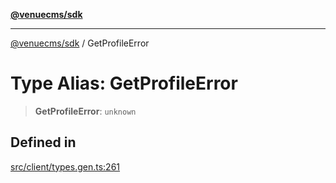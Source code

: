[**@venuecms/sdk**](../README.md)

***

[@venuecms/sdk](../README.md) / GetProfileError

# Type Alias: GetProfileError

> **GetProfileError**: `unknown`

## Defined in

[src/client/types.gen.ts:261](https://github.com/venuecms/sdk/blob/a67bd36579ec58f05616b697172009f8707ee8a7/src/client/types.gen.ts#L261)
